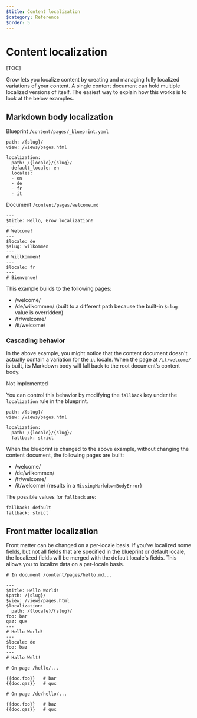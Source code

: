 ```yaml
---
$title: Content localization
$category: Reference
$order: 5
---
```

# Content localization

[TOC]

Grow lets you localize content by creating and managing fully localized variations of your content. A single content document can hold multiple localized versions of itself. The easiest way to explain how this works is to look at the below examples.

## Markdown body localization

Blueprint `/content/pages/_blueprint.yaml`

    path: /{slug}/
    view: /views/pages.html

    localization:
      path: /{locale}/{slug}/
      default_locale: en
      locales:
      - en
      - de
      - fr
      - it

Document `/content/pages/welcome.md`

    ---
    $title: Hello, Grow localization!
    ---
    # Welcome!
    ---
    $locale: de
    $slug: wilkommen
    ---
    # Willkommen!
    ---
    $locale: fr
    ---
    # Bienvenue!

This example builds to the following pages:

- /welcome/
- /de/wilkommen/ (built to a different path because the built-in `$slug` value is overridden)
- /fr/welcome/
- /it/welcome/

### Cascading behavior

In the above example, you might notice that the content document doesn't actually contain a variation for the `it` locale. When the page at `/it/welcome/` is built, its Markdown body will fall back to the root document's content body.

<div class="badge badge-not-implemented">Not implemented</div>

You can control this behavior by modifying the `fallback` key under the `localization` rule in the blueprint.

    path: /{slug}/
    view: /views/pages.html

    localization:
      path: /{locale}/{slug}/
      fallback: strict

When the blueprint is changed to the above example, without changing the content document, the following pages are built:

- /welcome/
- /de/wilkommen/
- /fr/welcome/
- /it/welcome/ (results in a `MissingMarkdownBodyError`)

The possible values for `fallback` are:

    fallback: default
    fallback: strict

## Front matter localization

Front matter can be changed on a per-locale basis. If you've localized some fields, but not all fields that are specified in the blueprint or default locale, the localized fields will be merged with the default locale's fields. This allows you to localize data on a per-locale basis.

    # In document /content/pages/hello.md...

    ---
    $title: Hello World!
    $path: /{slug}/
    $view: /views/pages.html
    $localization:
      path: /{locale}/{slug}/
    foo: bar
    qaz: qux
    ---
    # Hello World!
    ---
    $locale: de
    foo: baz
    ---
    # Hallo Welt!

    # On page /hello/...

    {{doc.foo}}   # bar
    {{doc.qaz}}   # qux

    # On page /de/hello/...

    {{doc.foo}}   # baz
    {{doc.qaz}}   # qux
